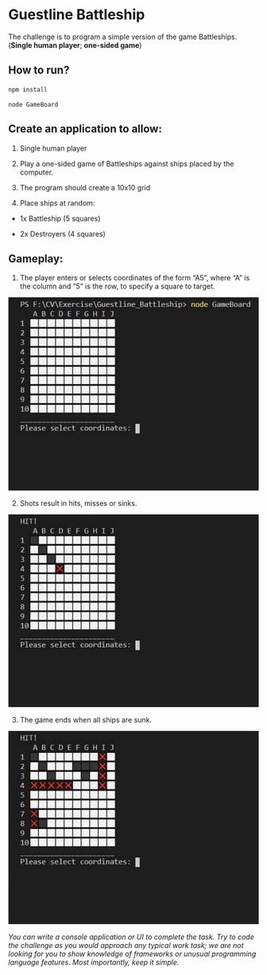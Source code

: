 # Guestline Battleship
The challenge is to program a simple version of the game Battleships. (**Single human player**; **one-sided game**)

## How to run?
```
npm install
```

```
node GameBoard
```


## Create an application to allow: 

1) Single human player

2) Play a one-sided game of Battleships against ships placed by the computer.

3) The program should create a 10x10 grid

4) Place ships at random:

  * 1x Battleship (5 squares) 

  * 2x Destroyers (4 squares)

## Gameplay:

1) The player enters or selects coordinates of the form “A5”, where “A” is the column and “5” is the row, to specify a square to target. 

![The player enters or selects coordinates](Coordinates.gif)

2) Shots result in hits, misses or sinks.

![Shots result in hits, misses or sinks](Shots.gif)

3) The game ends when all ships are sunk.

![The game ends when all ships are sunk](Ends.gif)


*You can write a console application or UI to complete the task. 
Try to code the challenge as you would approach any typical work task; we are not looking for you to show knowledge of frameworks or unusual programming language features. 
Most importantly, keep it simple.*
